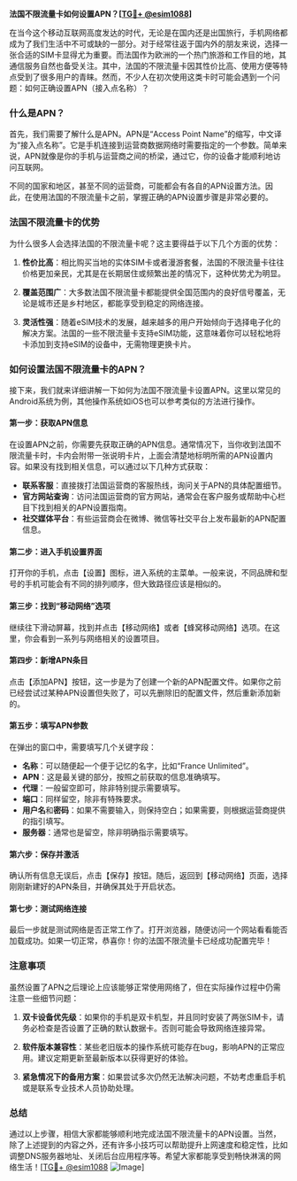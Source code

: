 **法国不限流量卡如何设置APN？[[TG💪+ @esim1088](https://t.me/s/esim1088)]**

在当今这个移动互联网高度发达的时代，无论是在国内还是出国旅行，手机网络都成为了我们生活中不可或缺的一部分。对于经常往返于国内外的朋友来说，选择一张合适的SIM卡显得尤为重要。而法国作为欧洲的一个热门旅游和工作目的地，其通信服务自然也备受关注。其中，法国的不限流量卡因其性价比高、使用方便等特点受到了很多用户的青睐。然而，不少人在初次使用这类卡时可能会遇到一个问题：如何正确设置APN（接入点名称）？

### 什么是APN？

首先，我们需要了解什么是APN。APN是“Access Point Name”的缩写，中文译为“接入点名称”。它是手机连接到运营商数据网络时需要指定的一个参数。简单来说，APN就像是你的手机与运营商之间的桥梁，通过它，你的设备才能顺利地访问互联网。

不同的国家和地区，甚至不同的运营商，可能都会有各自的APN设置方法。因此，在使用法国的不限流量卡之前，掌握正确的APN设置步骤是非常必要的。

### 法国不限流量卡的优势

为什么很多人会选择法国的不限流量卡呢？这主要得益于以下几个方面的优势：

1. **性价比高**：相比购买当地的实体SIM卡或者漫游套餐，法国的不限流量卡往往价格更加亲民，尤其是在长期居住或频繁出差的情况下，这种优势尤为明显。
   
2. **覆盖范围广**：大多数法国不限流量卡都能提供全国范围内的良好信号覆盖，无论是城市还是乡村地区，都能享受到稳定的网络连接。
   
3. **灵活性强**：随着eSIM技术的发展，越来越多的用户开始倾向于选择电子化的解决方案。法国的一些不限流量卡支持eSIM功能，这意味着你可以轻松地将卡添加到支持eSIM的设备中，无需物理更换卡片。

### 如何设置法国不限流量卡的APN？

接下来，我们就来详细讲解一下如何为法国不限流量卡设置APN。这里以常见的Android系统为例，其他操作系统如iOS也可以参考类似的方法进行操作。

#### 第一步：获取APN信息
在设置APN之前，你需要先获取正确的APN信息。通常情况下，当你收到法国不限流量卡时，卡内会附带一张说明卡片，上面会清楚地标明所需的APN设置内容。如果没有找到相关信息，可以通过以下几种方式获取：

- **联系客服**：直接拨打法国运营商的客服热线，询问关于APN的具体配置细节。
- **官方网站查询**：访问法国运营商的官方网站，通常会在客户服务或帮助中心栏目下找到相关的APN设置指南。
- **社交媒体平台**：有些运营商会在微博、微信等社交平台上发布最新的APN配置信息。

#### 第二步：进入手机设置界面
打开你的手机，点击【设置】图标，进入系统的主菜单。一般来说，不同品牌和型号的手机可能会有不同的排列顺序，但大致路径应该是相似的。

#### 第三步：找到“移动网络”选项
继续往下滑动屏幕，找到并点击【移动网络】或者【蜂窝移动网络】选项。在这里，你会看到一系列与网络相关的设置项目。

#### 第四步：新增APN条目
点击【添加APN】按钮，这一步是为了创建一个新的APN配置文件。如果你之前已经尝试过某种APN设置但失败了，可以先删除旧的配置文件，然后重新添加新的。

#### 第五步：填写APN参数
在弹出的窗口中，需要填写几个关键字段：

- **名称**：可以随便起一个便于记忆的名字，比如“France Unlimited”。
- **APN**：这是最关键的部分，按照之前获取的信息准确填写。
- **代理**：一般留空即可，除非特别提示需要填写。
- **端口**：同样留空，除非有特殊要求。
- **用户名**和**密码**：如果不需要输入，则保持空白；如果需要，则根据运营商提供的指引填写。
- **服务器**：通常也是留空，除非明确指示需要填写。

#### 第六步：保存并激活
确认所有信息无误后，点击【保存】按钮。随后，返回到【移动网络】页面，选择刚刚新建好的APN条目，并确保其处于开启状态。

#### 第七步：测试网络连接
最后一步就是测试网络是否正常工作了。打开浏览器，随便访问一个网站看看能否加载成功。如果一切正常，恭喜你！你的法国不限流量卡已经成功配置完毕！

### 注意事项

虽然设置了APN之后理论上应该能够正常使用网络了，但在实际操作过程中仍需注意一些细节问题：

1. **双卡设备优先级**：如果你的手机是双卡机型，并且同时安装了两张SIM卡，请务必检查是否设置了正确的默认数据卡。否则可能会导致网络连接异常。
   
2. **软件版本兼容性**：某些老旧版本的操作系统可能存在bug，影响APN的正常应用。建议定期更新至最新版本以获得更好的体验。
   
3. **紧急情况下的备用方案**：如果尝试多次仍然无法解决问题，不妨考虑重启手机或是联系专业技术人员协助处理。

### 总结

通过以上步骤，相信大家都能够顺利地完成法国不限流量卡的APN设置。当然，除了上述提到的内容之外，还有许多小技巧可以帮助提升上网速度和稳定性，比如调整DNS服务器地址、关闭后台应用程序等。希望大家都能享受到畅快淋漓的网络生活！[[TG💪+ @esim1088](https://t.me/s/esim1088) ![Image](https://i.postimg.cc/4NQfJmqS/Snipaste-2025-05-13-00-14-12.png)]